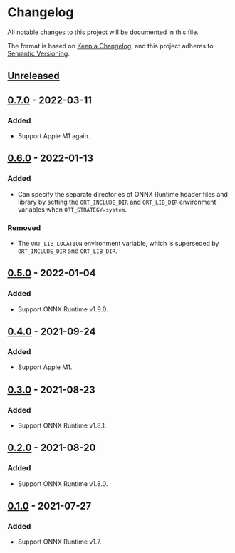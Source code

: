 # Changelog

All notable changes to this project will be documented in this file.

The format is based on [Keep a Changelog](https://keepachangelog.com/en/1.0.0/),
and this project adheres to [Semantic Versioning](https://semver.org/spec/v2.0.0.html).

## [Unreleased]

## [0.7.0] - 2022-03-11

### Added

- Support Apple M1 again.

## [0.6.0] - 2022-01-13

### Added

- Can specify the separate directories of ONNX Runtime header files and library
  by setting the `ORT_INCLUDE_DIR` and `ORT_LIB_DIR` environment variables when
  `ORT_STRATEGY=system`.

### Removed

- The `ORT_LIB_LOCATION` environment variable, which is superseded by
  `ORT_INCLUDE_DIR` and `ORT_LIB_DIR`.

## [0.5.0] - 2022-01-04

### Added

- Support ONNX Runtime v1.9.0.

## [0.4.0] - 2021-09-24

### Added

- Support Apple M1.

## [0.3.0] - 2021-08-23

### Added

- Support ONNX Runtime v1.8.1.

## [0.2.0] - 2021-08-20

### Added

- Support ONNX Runtime v1.8.0.

## [0.1.0] - 2021-07-27

### Added

- Support ONNX Runtime v1.7.

[Unreleased]: https://github.com/furiosa-ai/onnxrt-sys/compare/0.7.0...HEAD
[0.7.0]: https://github.com/furiosa-ai/onnxrt-sys/releases/tag/0.7.0
[0.6.0]: https://github.com/furiosa-ai/onnxrt-sys/releases/tag/0.6.0
[0.5.0]: https://github.com/furiosa-ai/onnxrt-sys/releases/tag/0.5.0
[0.4.0]: https://github.com/furiosa-ai/onnxrt-sys/releases/tag/0.4.0
[0.3.0]: https://github.com/furiosa-ai/onnxrt-sys/releases/tag/0.3.0
[0.2.0]: https://github.com/furiosa-ai/onnxrt-sys/releases/tag/0.2.0
[0.1.0]: https://github.com/furiosa-ai/onnxrt-sys/releases/tag/0.1.0
